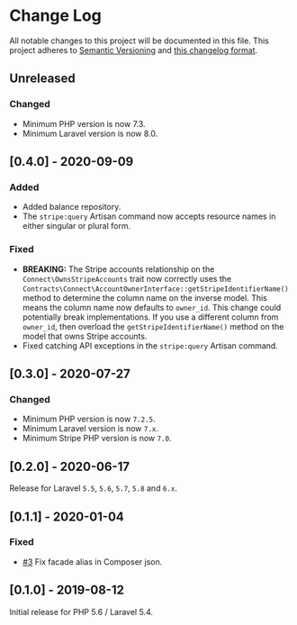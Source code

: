 # Change Log
All notable changes to this project will be documented in this file. This project adheres to
[Semantic Versioning](http://semver.org/) and [this changelog format](http://keepachangelog.com/).

## Unreleased

### Changed
- Minimum PHP version is now 7.3.
- Minimum Laravel version is now 8.0.

## [0.4.0] - 2020-09-09

### Added
- Added balance repository.
- The `stripe:query` Artisan command now accepts resource names in either singular or plural form.

### Fixed
- **BREAKING:** The Stripe accounts relationship on the `Connect\OwnsStripeAccounts` trait now correctly
uses the `Contracts\Connect\AccountOwnerInterface::getStripeIdentifierName()` method to determine the
column name on the inverse model. This means the column name now defaults to `owner_id`. This
change could potentially break implementations. If you use a different column from `owner_id`, then
overload the `getStripeIdentifierName()` method on the model that owns Stripe accounts.
- Fixed catching API exceptions in the `stripe:query` Artisan command.

## [0.3.0] - 2020-07-27

### Changed
- Minimum PHP version is now `7.2.5`.
- Minimum Laravel version is now `7.x`.
- Minimum Stripe PHP version is now `7.0`.

## [0.2.0] - 2020-06-17

Release for Laravel `5.5`, `5.6`, `5.7`, `5.8` and `6.x`.

## [0.1.1] - 2020-01-04

### Fixed
- [#3](git@github.com:cloudcreativity/laravel-stripe.git)
Fix facade alias in Composer json.

## [0.1.0] - 2019-08-12

Initial release for PHP 5.6 / Laravel 5.4.
